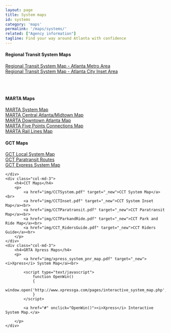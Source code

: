 ```yaml
---
layout: page
title: System maps
id: systems
category: 'maps'
permalink: '/maps/systems/'
related: ["Agency information"]
tagline: Find your way around Atlanta with confidence
---
```


<div class="row">
	<div class="col-md-12">
	</p><h4>Regional Transit System Maps</h4>
	<a href="img/Regional_Transit_System_Map_2012_Web_Exterior.pdf" target="_new">Regional Transit System Map - Atlanta Metro Area</a><br>
	<a href="img/Regional_Transit_System_Map_2012_Web_Interior.pdf" target="_new">Regional Transit System Map - Atlanta City Inset Area</a><br>
	<p></p>
</div>

</div>


<br><br>


<div class="row">
	<div class="col-md-3">
		<h4>MARTA Maps</h4>
		<p>
			<a href="img/MARTA_system_map_2-2012.pdf" target="_new">MARTA System Map</a><br>
			<a href="img/MARTA_central-atlanta-2012.pdf" target="_new">MARTA Central Atlanta/Midtown Map</a><br>
			<a href="img/MARTA_downtown2-2012.pdf" target="_new">MARTA Downtown Atlanta Map</a><br>
			<a href="img/Five-Points-Station-Bus-Connections-December-14-2013.pdf" target="_new">MARTA Five Points Connections Map</a><br>
			<a href="img/MARTA_rail_lines.pdf" target="_new">MARTA Rail Lines Map</a><br>
		</p>
	</div>
	<div class="col-md-3">
		<h4>GCT Maps</h4>
		<p>
			<a href="img/GCT_LocalSystemMap.pdf" target="_new">GCT Local System Map</a><br>
			<a href="img/GCT_paratransit_routes.pdf" target="_new">GCT Paratransit Routes</a><br>
			<a href="img/GCT_Express_Systems_Maps_LEP.pdf" target="_new"> GCT Express System Map</a><br>
		</p>

	</div>
	<div class="col-md-3">
		<h4>CCT Maps</h4>
		<p>
			<a href="img/CCTSystem.pdf" target="_new">CCT System Map</a><br>
			<a href="img/CCTInset.pdf" target="_new">CCT System Inset Map</a><br>
			<a href="img/CCTParatransit.pdf" target="_new">CCT Paratransit Map</a><br>
			<a href="img/CCTParkandRide.pdf" target="_new">CCT Park and Ride Map</a><br>
			<a href="img/CCT_RidersGuide.pdf" target="_new">CCT Riders Guide</a><br>
		</p>
	</div>
	<div class="col-md-3">
		<h4>GRTA Xpress Maps</h4>
		<p>
			<a href="img/xpress_system_pnr_map.pdf" target="_new"><i>Xpress</i> System Map</a><br>

			<script type="text/javascript">
				function OpenWin()
				{
					window.open('http://www.xpressga.com/pages/interactive_system_map.php','winname','directories=0,titlebar=0,toolbar=0,location=0,status=0,menubar=0,scrollbars=yes,resizable=no,width=875,height=900')
				}
			</script>

			<a href="#" onclick="OpenWin()"><i>Xpress</i> Interactive System Map.</a>

		</p>
	</div>
</div>